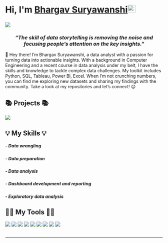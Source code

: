 ### <h1><strong>Hi, I'm <a href="https://github.com/Bhargavsuryawanshi">Bhargav Suryawanshi</a></strong><img src="https://raw.githubusercontent.com/syedareehaquasar/syedareehaquasar/master/gifs/Hi.gif" height="25px" width="25px"></h1>

### ![](https://komarev.com/ghpvc/?username=Bhargavsuryawanshi&color=lightgrey&style=for-the-badge)

<h3 align="center"><em>“The skill of data storytelling is removing the noise and focusing people’s attention on the key insights.”</em></h3>
👋 Hey there! I’m Bhargav Suryawanshi, a data analyst with a passion for turning data into actionable insights. With a background in Computer Engineering and a recent course in data analysis under my belt, I have the skills and knowledge to tackle complex data challenges. My toolkit includes Python, SQL, Tableau, Power BI, Excel. When I’m not crunching numbers, you can find me exploring new datasets and sharing my findings with the community. Take a look at my repositories and let’s connect! 😊

## 📚 Projects 📚
<div>
     <a href="https://github.com/Bhargavsuryawanshi?tab=repositories">
     <img src= "https://img.shields.io/badge/Project%20by-Bhargav-blue.svg">
     </a>
</div>

## 💡 My Skills 💡
##### - Data wrangling
##### - Data preparation
##### - Data analysis
##### - Dashboard development and reporting
##### - Exploratory data analysis
    

## 👨‍💻 My Tools 👨‍💻

<div>
    <img src="https://img.shields.io/badge/python-%2314354C.svg?style=for-the-badge&logo=python&logoColor=white">
    <img src="https://img.shields.io/badge/pandas-%23150458.svg?style=for-the-badge&logo=pandas&logoColor=white">
    <img src="https://img.shields.io/badge/numpy-%23013243.svg?style=for-the-badge&logo=numpy&logoColor=white">
    <img src="https://img.shields.io/badge/Plotly-3F4F75.svg?style=for-the-badge&logo=Plotly&logoColor=white">
    <img src="https://img.shields.io/badge/Google-4285F4.svg?style=for-the-badge&logo=Google&logoColor=white">
    <img src="https://img.shields.io/badge/Power%20BI-F2C811.svg?style=for-the-badge&logo=Power-BI&logoColor=black">
    <img src="https://img.shields.io/badge/Microsoft%20Excel-217346.svg?style=for-the-badge&logo=Microsoft-Excel&logoColor=white">
    <img src="https://img.shields.io/badge/Tableau-E97627.svg?style=for-the-badge&logo=Tableau&logoColor=white">
    <img src="https://img.shields.io/badge/git-%23F05033.svg?style=for-the-badge&logo=git&logoColor=white">
</div>
<br>
<hr>
